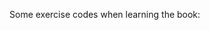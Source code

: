 Some exercise codes when learning the book:
<Problem Solving with Algorithms and Data Structures using Python>